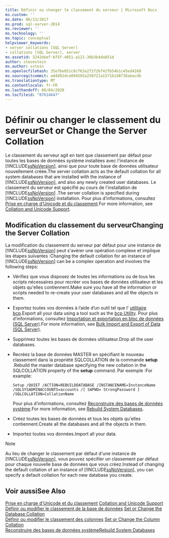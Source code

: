 ```yaml
---
title: Définir ou changer le classement du serveur | Microsoft Docs
ms.custom: ''
ms.date: 06/13/2017
ms.prod: sql-server-2014
ms.reviewer: ''
ms.technology: ''
ms.topic: conceptual
helpviewer_keywords:
- server collations [SQL Server]
- collations [SQL Server], server
ms.assetid: 3242deef-6f5f-4051-a121-36b3b4da851d
author: stevestein
ms.author: sstein
ms.openlocfilehash: 35e7be051c8cf63a272f2bf42fb54b1c45ed4160
ms.sourcegitcommit: ad4d92dce894592a259721a1571b1d8736abacdb
ms.translationtype: MT
ms.contentlocale: fr-FR
ms.lasthandoff: 08/04/2020
ms.locfileid: "87614647"
---
```

# <a name="set-or-change-the-server-collation"></a><span data-ttu-id="2e841-102">Définir ou changer le classement du serveur</span><span class="sxs-lookup"><span data-stu-id="2e841-102">Set or Change the Server Collation</span></span>
  <span data-ttu-id="2e841-103">Le classement du serveur agit en tant que classement par défaut pour toutes les bases de données système installées avec l'instance de [!INCLUDE[ssNoVersion](../../includes/ssnoversion-md.md)], ainsi que pour toute base de données utilisateur nouvellement créée.</span><span class="sxs-lookup"><span data-stu-id="2e841-103">The server collation acts as the default collation for all system databases that are installed with the instance of [!INCLUDE[ssNoVersion](../../includes/ssnoversion-md.md)], and also any newly created user databases.</span></span> <span data-ttu-id="2e841-104">Le classement du serveur est spécifié au cours de l'installation de [!INCLUDE[ssNoVersion](../../includes/ssnoversion-md.md)] .</span><span class="sxs-lookup"><span data-stu-id="2e841-104">The server collation is specified during [!INCLUDE[ssNoVersion](../../includes/ssnoversion-md.md)] installation.</span></span> <span data-ttu-id="2e841-105">Pour plus d’informations, consultez [Prise en charge d’Unicode et du classement](collation-and-unicode-support.md).</span><span class="sxs-lookup"><span data-stu-id="2e841-105">For more information, see [Collation and Unicode Support](collation-and-unicode-support.md).</span></span>  
  
## <a name="changing-the-server-collation"></a><span data-ttu-id="2e841-106">Modification du classement du serveur</span><span class="sxs-lookup"><span data-stu-id="2e841-106">Changing the Server Collation</span></span>  
 <span data-ttu-id="2e841-107">La modification du classement du serveur par défaut pour une instance de [!INCLUDE[ssNoVersion](../../includes/ssnoversion-md.md)] peut s'avérer une opération complexe et implique les étapes suivantes :</span><span class="sxs-lookup"><span data-stu-id="2e841-107">Changing the default collation for an instance of [!INCLUDE[ssNoVersion](../../includes/ssnoversion-md.md)] can be a complex operation and involves the following steps:</span></span>  
  
-   <span data-ttu-id="2e841-108">Vérifiez que vous disposez de toutes les informations ou de tous les scripts nécessaires pour recréer vos bases de données utilisateur et les objets qu'elles contiennent.</span><span class="sxs-lookup"><span data-stu-id="2e841-108">Make sure you have all the information or scripts needed to re-create your user databases and all the objects in them.</span></span>  
  
-   <span data-ttu-id="2e841-109">Exportez toutes vos données à l’aide d’un outil tel que l’ [utilitaire bcp](../../tools/bcp-utility.md).</span><span class="sxs-lookup"><span data-stu-id="2e841-109">Export all your data using a tool such as the [bcp Utility](../../tools/bcp-utility.md).</span></span> <span data-ttu-id="2e841-110">Pour plus d’informations, consultez [Importation et exportation en bloc de données &#40;SQL Server&#41;](../import-export/bulk-import-and-export-of-data-sql-server.md).</span><span class="sxs-lookup"><span data-stu-id="2e841-110">For more information, see [Bulk Import and Export of Data &#40;SQL Server&#41;](../import-export/bulk-import-and-export-of-data-sql-server.md).</span></span>  
  
-   <span data-ttu-id="2e841-111">Supprimez toutes les bases de données utilisateur.</span><span class="sxs-lookup"><span data-stu-id="2e841-111">Drop all the user databases.</span></span>  
  
-   <span data-ttu-id="2e841-112">Recréez la base de données MASTER en spécifiant le nouveau classement dans la propriété SQLCOLLATION de la commande **setup** .</span><span class="sxs-lookup"><span data-stu-id="2e841-112">Rebuild the master database specifying the new collation in the SQLCOLLATION property of the **setup** command.</span></span> <span data-ttu-id="2e841-113">Par exemple :</span><span class="sxs-lookup"><span data-stu-id="2e841-113">For example:</span></span>  
  
    ```  
    Setup /QUIET /ACTION=REBUILDDATABASE /INSTANCENAME=InstanceName   
    /SQLSYSADMINACCOUNTS=accounts /[ SAPWD= StrongPassword ]   
    /SQLCOLLATION=CollationName  
    ```  
  
     <span data-ttu-id="2e841-114">Pour plus d’informations, consultez [Reconstruire des bases de données système](../databases/system-databases.md).</span><span class="sxs-lookup"><span data-stu-id="2e841-114">For more information, see [Rebuild System Databases](../databases/system-databases.md).</span></span>  
  
-   <span data-ttu-id="2e841-115">Créez toutes les bases de données et tous les objets qu'elles contiennent.</span><span class="sxs-lookup"><span data-stu-id="2e841-115">Create all the databases and all the objects in them.</span></span>  
  
-   <span data-ttu-id="2e841-116">Importez toutes vos données.</span><span class="sxs-lookup"><span data-stu-id="2e841-116">Import all your data.</span></span>  
  
> [!NOTE]  
>  <span data-ttu-id="2e841-117">Au lieu de changer le classement par défaut d'une instance de [!INCLUDE[ssNoVersion](../../includes/ssnoversion-md.md)], vous pouvez spécifier un classement par défaut pour chaque nouvelle base de données que vous créez.</span><span class="sxs-lookup"><span data-stu-id="2e841-117">Instead of changing the default collation of an instance of [!INCLUDE[ssNoVersion](../../includes/ssnoversion-md.md)], you can specify a default collation for each new database you create.</span></span>  
  
## <a name="see-also"></a><span data-ttu-id="2e841-118">Voir aussi</span><span class="sxs-lookup"><span data-stu-id="2e841-118">See Also</span></span>  
 <span data-ttu-id="2e841-119">[Prise en charge d'Unicode et du classement](collation-and-unicode-support.md) </span><span class="sxs-lookup"><span data-stu-id="2e841-119">[Collation and Unicode Support](collation-and-unicode-support.md) </span></span>  
 <span data-ttu-id="2e841-120">[Définir ou modifier le classement de la base de données](set-or-change-the-database-collation.md) </span><span class="sxs-lookup"><span data-stu-id="2e841-120">[Set or Change the Database Collation](set-or-change-the-database-collation.md) </span></span>  
 <span data-ttu-id="2e841-121">[Définir ou modifier le classement des colonnes](set-or-change-the-column-collation.md) </span><span class="sxs-lookup"><span data-stu-id="2e841-121">[Set or Change the Column Collation](set-or-change-the-column-collation.md) </span></span>  
 [<span data-ttu-id="2e841-122">Reconstruire des bases de données système</span><span class="sxs-lookup"><span data-stu-id="2e841-122">Rebuild System Databases</span></span>](../databases/system-databases.md)  
  
  
